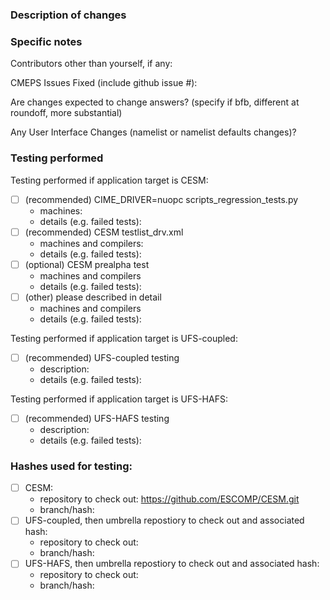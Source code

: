 ### Description of changes

### Specific notes

Contributors other than yourself, if any:

CMEPS Issues Fixed (include github issue #):

Are changes expected to change answers? (specify if bfb, different at roundoff, more substantial) 

Any User Interface Changes (namelist or namelist defaults changes)?

### Testing performed

Testing performed if application target is CESM:
- [ ] (recommended) CIME_DRIVER=nuopc scripts_regression_tests.py
   - machines:
   - details (e.g. failed tests):
- [ ] (recommended) CESM testlist_drv.xml
   - machines and compilers:
   - details (e.g. failed tests):
- [ ] (optional) CESM prealpha test
   - machines and compilers
   - details (e.g. failed tests):
- [ ] (other) please described in detail
   - machines and compilers
   - details (e.g. failed tests):

Testing performed if application target is UFS-coupled:
- [ ] (recommended) UFS-coupled testing
   - description:
   - details (e.g. failed tests):

Testing performed if application target is UFS-HAFS:
- [ ] (recommended) UFS-HAFS testing
   - description:
   - details (e.g. failed tests):

### Hashes used for testing:

- [ ] CESM:
  - repository to check out: https://github.com/ESCOMP/CESM.git
  - branch/hash:
- [ ] UFS-coupled, then umbrella repostiory to check out and associated hash:
  - repository to check out:
  - branch/hash:
- [ ] UFS-HAFS, then umbrella repostiory to check out and associated hash:
  - repository to check out:
  - branch/hash:
